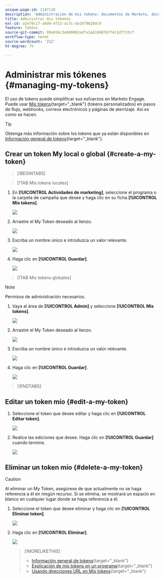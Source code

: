 ```yaml
---
unique-page-id: 1147116
description: 'Administración de mis tokens: documentos de Marketo, documentación del producto'
title: Administrar mis tókenes
exl-id: a2e70c17-a8d4-4723-ac7c-da1979828dc9
feature: Tokens
source-git-commit: 09a656c3a0d0002edfa1a61b987bff4c1dff33cf
workflow-type: tm+mt
source-wordcount: '212'
ht-degree: 7%

---
```


# Administrar mis tókenes {#managing-my-tokens}

El uso de tokens puede simplificar sus esfuerzos en Marketo Engage. Puede usar [Mis tokens](/help/marketo/product-docs/core-marketo-concepts/programs/tokens/understanding-my-tokens-in-a-program.md){target="_blank"} (tokens personalizados) en pasos de flujo, webhooks, correos electrónicos y páginas de aterrizaje. Así es como se hacen.

>[!TIP]
>
>Obtenga más información sobre los tokens que ya están disponibles en [Información general de tokens](/help/marketo/product-docs/demand-generation/landing-pages/personalizing-landing-pages/tokens-overview.md){target="_blank"}.

## Crear un token My local o global {#create-a-my-token}

>[!BEGINTABS]

>[!TAB Mis tokens locales]

1. En **[!UICONTROL Actividades de marketing]**, seleccione el programa o la carpeta de campaña que desee y haga clic en su ficha **[!UICONTROL Mis tokens]**.

   ![](assets/create-a-local-my-token-1.png)

1. Arrastre el My Token deseado al lienzo.

   ![](assets/create-a-local-my-token-2.png)

1. Escriba un nombre único e introduzca un valor relevante.

   ![](assets/create-a-local-my-token-3.png)

1. Haga clic en **[!UICONTROL Guardar]**.

   ![](assets/create-a-local-my-token-4.png)

>[!TAB Mis tokens globales]

>[!NOTE]
>
>Permisos de administración necesarios.

1. Vaya al área de **[!UICONTROL Admin]** y seleccione **[!UICONTROL Mis tokens]**.

   ![](assets/create-a-global-my-token-1.png)

1. Arrastre el My Token deseado al lienzo.

   ![](assets/create-a-global-my-token-2.png)

1. Escriba un nombre único e introduzca un valor relevante.

   ![](assets/create-a-global-my-token-3.png)

1. Haga clic en **[!UICONTROL Guardar]**.

   ![](assets/create-a-global-my-token-4.png)

>[!ENDTABS]

## Editar un token mío {#edit-a-my-token}

1. Seleccione el token que desee editar y haga clic en **[!UICONTROL Editar token]**.

   ![](assets/edit-a-my-token-1.png)

1. Realice las ediciones que desee. Haga clic en **[!UICONTROL Guardar]** cuando termine.

   ![](assets/edit-a-my-token-2.png)

## Eliminar un token mío {#delete-a-my-token}

>[!CAUTION]
>
>Al eliminar un My Token, asegúrese de que actualmente no se haga referencia a él en ningún recurso. Si se elimina, se mostrará un espacio en blanco en cualquier lugar donde se haga referencia a él.

1. Seleccione el token que desee eliminar y haga clic en **[!UICONTROL Eliminar token]**.

   ![](assets/delete-a-my-token-1.png)

1. Haga clic en **[!UICONTROL Eliminar]**.

   ![](assets/delete-a-my-token-2.png)

   >[!MORELIKETHIS]
   >
   >* [Información general de tokens](/help/marketo/product-docs/demand-generation/landing-pages/personalizing-landing-pages/tokens-overview.md){target="_blank"}
   >* [Explicación de mis tokens en un programa](/help/marketo/product-docs/core-marketo-concepts/programs/tokens/understanding-my-tokens-in-a-program.md){target="_blank"}
   >* [Usando direcciones URL en Mis tokens](/help/marketo/product-docs/email-marketing/general/using-tokens/using-urls-in-my-tokens.md){target="_blank"}
